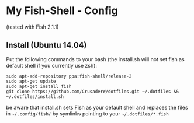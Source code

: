 My Fish-Shell - Config
======================
(tested with Fish 2.1.1)

Install (Ubuntu 14.04)
-------
Put the following commands to your bash (the install.sh will not set fish as default shell if you currently use zsh):

```
sudo apt-add-repository ppa:fish-shell/release-2
sudo apt-get update
sudo apt-get install fish
git clone https://github.com/CrusaderW/dotfiles.git ~/.dotfiles && ~/.dotfiles/install.sh
```
be aware that install.sh sets Fish as your default shell and replaces the files in ``~/.config/fish/`` by symlinks pointing to your ``~/.dotfiles/*.fish``

